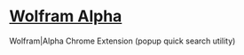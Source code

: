 [Wolfram Alpha](tiny.cc/wolframapp)
============

Wolfram|Alpha Chrome Extension (popup quick search utility)
